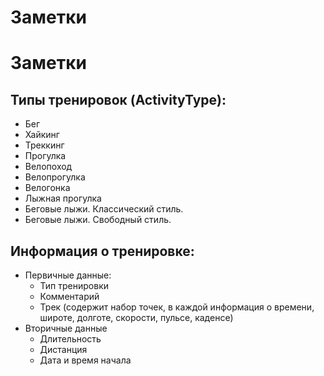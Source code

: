 # Заметки


# Заметки


## Типы тренировок (ActivityType):
- Бег
- Хайкинг
- Треккинг
- Прогулка
- Велопоход
- Велопрогулка
- Велогонка
- Лыжная прогулка
- Беговые лыжи. Классический стиль.
- Беговые лыжи. Свободный стиль.


## Информация о тренировке:
- Первичные данные:
    - Тип тренировки
    - Комментарий
    - Трек (содержит набор точек, в каждой информация о времени, широте, долготе, скорости, пульсе, каденсе)
- Вторичные данные
    - Длительность
    - Дистанция
    - Дата и время начала





  



